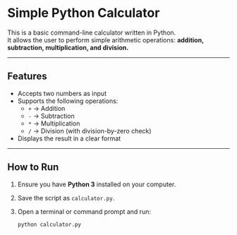 # Simple Python Calculator

This is a basic command-line calculator written in Python.  
It allows the user to perform simple arithmetic operations: **addition, subtraction, multiplication, and division.**

---

## Features
- Accepts two numbers as input
- Supports the following operations:
  - `+` → Addition  
  - `-` → Subtraction  
  - `*` → Multiplication  
  - `/` → Division (with division-by-zero check)
- Displays the result in a clear format

---

## How to Run
1. Ensure you have **Python 3** installed on your computer.
2. Save the script as `calculator.py`.
3. Open a terminal or command prompt and run:

   ```bash
   python calculator.py
